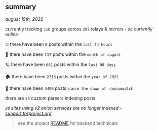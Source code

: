 
## summary
_august 19th, 2022_

currently tracking `116` groups across `207` relays & mirrors - _`96` currently online_

⏲ there have been `8` posts within the `last 24 hours`

🦈 there have been `117` posts within the `month of august`

🪐 there have been `661` posts within the `last 90 days`

🏚 there have been `2213` posts within the `year of 2022`

🦕 there have been `4499` posts `since the dawn of ransomwatch`

there are `55` custom parsers indexing posts

_`20` sites using v2 onion services are no longer indexed - [support.torproject.org](https://support.torproject.org/onionservices/v2-deprecation/)_

> see the project [README](https://github.com/joshhighet/ransomwatch#ransomwatch--) for backend technicals
